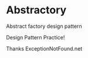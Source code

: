 # Abstractory
Abstract factory design pattern

Design Pattern Practice!

Thanks ExceptionNotFound.net
